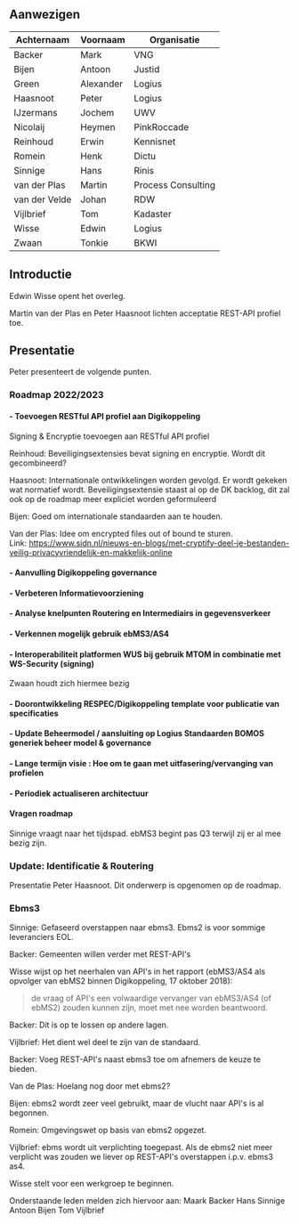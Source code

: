 Aanwezigen
----------

|Achternaam|Voornaam|Organisatie|
| --- | --- | --- |
| Backer | Mark | VNG |
| Bijen | Antoon | Justid |
| Green | Alexander | Logius |
| Haasnoot | Peter | Logius |
| IJzermans | Jochem | UWV |
| Nicolaij | Heymen | PinkRoccade |
| Reinhoud | Erwin | Kennisnet |
| Romein | Henk | Dictu |
| Sinnige | Hans | Rinis |
| van der Plas | Martin | Process Consulting |
| van der Velde | Johan | RDW |
| Vijlbrief | Tom | Kadaster |
| Wisse | Edwin | Logius |
| Zwaan | Tonkie | BKWI |

Introductie
-----------

Edwin Wisse opent het overleg.

Martin van der Plas en Peter Haasnoot lichten acceptatie REST-API profiel toe.

Presentatie
-----------

Peter presenteert de volgende punten.

### Roadmap 2022/2023

#### - Toevoegen RESTful API profiel aan Digikoppeling

Signing & Encryptie toevoegen aan RESTful API profiel

Reinhoud: Beveiligingsextensies bevat signing en encryptie. Wordt dit gecombineerd?

Haasnoot: Internationale ontwikkelingen worden gevolgd. Er wordt gekeken wat normatief wordt. Beveiligingsextensie staast al op de DK backlog, dit zal ook op de roadmap meer expliciet worden geformuleerd

Bijen: Goed om internationale standaarden aan te houden.

Van der Plas: Idee om encrypted files out of bound te sturen. Link: <https://www.sidn.nl/nieuws-en-blogs/met-cryptify-deel-je-bestanden-veilig-privacyvriendelijk-en-makkelijk-online>

#### - Aanvulling Digikoppeling governance

#### - Verbeteren Informatievoorziening

#### - Analyse knelpunten Routering en Intermediairs in gegevensverkeer

#### - Verkennen mogelijk gebruik ebMS3/AS4

#### - Interoperabiliteit platformen WUS bij gebruik MTOM in combinatie met WS-Security (signing)

Zwaan houdt zich hiermee bezig

#### - Doorontwikkeling RESPEC/Digikoppeling template voor publicatie van specificaties

#### - Update Beheermodel / aansluiting op Logius Standaarden BOMOS generiek beheer model & governance

#### - Lange termijn visie : Hoe om te gaan met uitfasering/vervanging van profielen

#### - Periodiek actualiseren architectuur

#### Vragen roadmap

Sinnige vraagt naar het tijdspad. ebMS3 begint pas Q3 terwijl zij er al mee bezig zijn.

### Update: Identificatie & Routering

Presentatie Peter Haasnoot. Dit onderwerp is opgenomen op de roadmap.

### Ebms3

Sinnige: Gefaseerd overstappen naar ebms3. Ebms2 is voor sommige leveranciers EOL.

Backer: Gemeenten willen verder met REST-API's

Wisse wijst op het neerhalen van API's in het rapport (ebMS3/AS4 als opvolger van ebMS2 binnen Digikoppeling, 17 oktober 2018):

> de vraag of API's een volwaardige vervanger van ebMS3/AS4 (of ebMS2) zouden kunnen zijn, moet met nee worden beantwoord.

Backer: Dit is op te lossen op andere lagen.

Vijlbrief: Het dient wel deel te zijn van de standaard.

Backer: Voeg REST-API's naast ebms3 toe om afnemers de keuze te bieden.

Van de Plas: Hoelang nog door met ebms2?

Bijen: ebms2 wordt zeer veel gebruikt, maar de vlucht naar API's is al begonnen.

Romein: Omgevingswet op basis van ebms2 opgezet.

Vijlbrief: ebms wordt uit verplichting toegepast. Als de ebms2 niet meer verplicht was zouden we liever op REST-API's overstappen i.p.v. ebms3 as4.

Wisse stelt voor een werkgroep te beginnen.

Onderstaande leden melden zich hiervoor aan:
Maark Backer
Hans Sinnige
Antoon Bijen
Tom Vijlbrief
